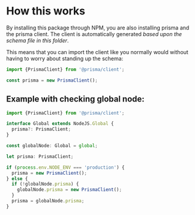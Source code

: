 # How this works

By installing this package through NPM, you are also installing prisma and the prisma client. The client is automatically generated _based upon the schema file in this folder_.

This means that you can import the client like you normally would without having to worry about standing up the schema:

```ts
import {PrismaClient} from '@prisma/client';

const prisma = new PrismaClient();
```

## Example with checking global node:

```ts
import {PrismaClient} from '@prisma/client';

interface Global extends NodeJS.Global {
  prisma?: PrismaClient;
}

const globalNode: Global = global;

let prisma: PrismaClient;

if (process.env.NODE_ENV === 'production') {
  prisma = new PrismaClient();
} else {
  if (!globalNode.prisma) {
    globalNode.prisma = new PrismaClient();
  }
  prisma = globalNode.prisma;
}
```
